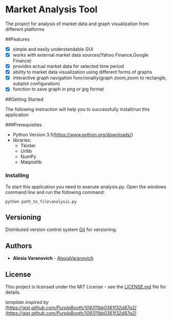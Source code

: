 # Market Analysis Tool

The project for analysis of market data and graph visualization from different platforms

##Features
- [x] simple and easily understandable GUI
- [x] works with external market data sources(Yahoo Finance,Google Finance)
- [x] provides actual market data for selected time period
- [x] ability to market data visualization using different forms of graphs
- [x] interactive graph navigation funcrionalty(graph zoom,zoom to rectangle, subplot configuration)
- [x] function to save graph in png or jpg format

##Getting Started

The following instruction will help you to successfully install/run this application

###Prerequisites

- Python Version 3.5(https://www.python.org/downloads/)
- libraries: 
	* Tkinter 
	* Urllib
	* NumPy
	* Matplotlib 

### Installing

To start this application you need to execute analysis.py. Open the windows command line and run the following command:

```
python path_to_file\analysis.py
``` 

## Versioning

Distributed version control system  [Git](https://git-scm.com/) for versioning.

## Authors

* **Alesia Varanovich** - [AlesiaVaranovich](https://github.com/AlesiaVaranovich)

## License

This project is licensed under the MIT License - see the [LICENSE.md](LICENSE.md) file for details.



*template inspired by [https://gist.github.com/PurpleBooth/109311bb0361f32d87a2](https://gist.github.com/PurpleBooth/109311bb0361f32d87a2)*